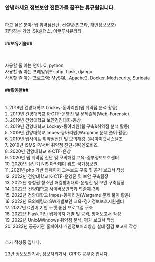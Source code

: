 ### <h3>안녕하세요 정보보안 전문가를 꿈꾸는 류규원입니다.</h3>
<br>
하고 싶은 분야: 웹 취약점진단, 컨설팅(인프라, 개인정보보호)
<br>
희망하는 기업: SK쉴더스, 이글루시큐리티
<br>
<h4>##보유기술##</h4>
<br>

사용할 줄 아는 언어: C, python
<br>
사용할 줄 아는 프레임워크: php, flask, django
<br>
사용할 줄 아는 프로그램: MySQL, Apache2, Docker, Modscurity, Suricata
<br>
<h4>##활동들##</h4>
<br>
1. 2018년 건양대학교 Lockey-동아리원(웹 취약점 분석 활동)
<br>
2. 2019년 건양대학교 K-CTF-운영진 및 문제출제(Web, Forensic)
<br>
3. 2019년 건양대학교 보안경진대회-동상
<br>
4. 2019년 건양대학교 Lockey-동아리원(웹 구축&취약점 분석 활동)
<br>
5. 2019년 건양대학교 Impes-동아리원(Wargame 문제 풀이 활동)
<br>
6. 2019년 웹사이트 취약점진단 및 모의해킹-(주)아이넷시스템즈
<br>
7. 2019년 ISMS-P/서버 취약점 진단-(주)엔오비즈
<br>
8. 2020년 건양대학교 K-CTF-은상
<br>
9. 2020년 웹 취약점 진단 및 모의해킹 교육-중부정보보호센터
<br>
10. 2020년 상반기 NIS 아카데미 캠프-국가정보원
<br>
11. 2021년 php 기반 웹페이지 그누보드 구축 및 공격 보고서 작성
<br>
12. 2022년 건양대학교 K-CTF-운영진 및 보안 구축팀장
<br>
13. 2022년 충청권 청소년 해킹방어대회-운영진 및 보안 구축팀장
<br>
14. 2022년 건양대학교 사이버보안학과 학술제-3위
<br>
15. 2022년 건양대학교 Impes-동아리원(Wargame 문제 풀이 활동)
<br>
16. 2022년 모의해킹과 SW개발보안 교육-경기정보보호지원센터
<br>
17. 2022년 C언어 기반 소켓 통신 프로그램 구축
<br>
18. 2022년 Flask 기반 웹페이지 개발 및 공격, 방어보고서 작성
<br>
19. 2022년 Unix&Windows 취약점 분석, 평가 보고서 작성
<br>
20. 2022년 공공기관 홈페이지 개인정보처리방침 실태 점검 보고서 작성  


<br> 추가 작성중 입니다.
<br>
<br> 23년 정보보안기사, 정보처리기사, CPPG 공부중 입니다.
<!--
**Q1-Security/Q1-Security** is a ✨ _special_ ✨ repository because its `README.md` (this file) appears on your GitHub profile.

Here are some ideas to get you started:

- 🔭 I’m currently working on ...
- 🌱 I’m currently learning ...
- 👯 I’m looking to collaborate on ...
- 🤔 I’m looking for help with ...
- 💬 Ask me about ...
- 📫 How to reach me: ...
- 😄 Pronouns: ...
- ⚡ Fun fact: ...
-->

